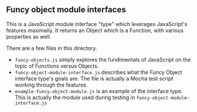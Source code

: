 ## Funcy object module interfaces

This is a JavaScript module interface "type" which leverages JavaScript's features maximally. It returns an Object which is a Function, with various properties as well.

There are a few files in this directory.
- `funcy-objects.js` simply explores the fundimentals of JavaScript on the topic of Functions versus Objects.
- `funcy-object-module-interface.js` describes what the Funcy Object interface type's goals are. The file is actually a Mocha test script working through the features.
- `example-funcy-object-module.js` is an example of the interface type. This is actually the module used during testing in `funcy-object-module-interface.js`